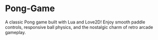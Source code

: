 # Pong-Game
A classic Pong game built with Lua and Love2D! Enjoy smooth paddle controls, responsive ball physics, and the nostalgic charm of retro arcade gameplay.
